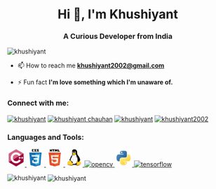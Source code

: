 <h1 align="center">Hi 👋, I'm Khushiyant</h1>
<h3 align="center">A Curious Developer from India</h3>

<p align="left"> <img src="https://komarev.com/ghpvc/?username=khushiyant&label=Profile%20views&color=0e75b6&style=flat-square" alt="khushiyant" /> </p>

- 📫 How to reach me **khushiyant2002@gmail.com**

- ⚡ Fun fact **I'm love something which I'm unaware of.**

<h3 align="left">Connect with me:</h3>
<p align="left">
<a href="https://linkedin.com/in/khushiyant" target="blank"><img align="center" src="https://raw.githubusercontent.com/rahuldkjain/github-profile-readme-generator/master/src/images/icons/Social/linked-in-alt.svg" alt="khushiyant" height="30" width="40" /></a>
<a href="https://www.youtube.com/c/khushiyant chauhan" target="blank"><img align="center" src="https://raw.githubusercontent.com/rahuldkjain/github-profile-readme-generator/master/src/images/icons/Social/youtube.svg" alt="khushiyant chauhan" height="30" width="40" /></a>
<a href="https://www.codechef.com/users/khushiyant" target="blank"><img align="center" src="https://cdn.jsdelivr.net/npm/simple-icons@3.1.0/icons/codechef.svg" alt="khushiyant" height="30" width="40" /></a>
<a href="https://www.hackerrank.com/khushiyant2002" target="blank"><img align="center" src="https://raw.githubusercontent.com/rahuldkjain/github-profile-readme-generator/master/src/images/icons/Social/hackerrank.svg" alt="khushiyant2002" height="30" width="40" /></a>
</p>

<h3 align="left">Languages and Tools:</h3>
<p align="left"> <a href="https://www.w3schools.com/cpp/" target="_blank"> <img src="https://raw.githubusercontent.com/devicons/devicon/master/icons/cplusplus/cplusplus-original.svg" alt="cplusplus" width="40" height="40"/> </a> <a href="https://www.w3schools.com/css/" target="_blank"> <img src="https://raw.githubusercontent.com/devicons/devicon/master/icons/css3/css3-original-wordmark.svg" alt="css3" width="40" height="40"/> </a> <a href="https://www.w3.org/html/" target="_blank"> <img src="https://raw.githubusercontent.com/devicons/devicon/master/icons/html5/html5-original-wordmark.svg" alt="html5" width="40" height="40"/> </a> <a href="https://www.linux.org/" target="_blank"> <img src="https://raw.githubusercontent.com/devicons/devicon/master/icons/linux/linux-original.svg" alt="linux" width="40" height="40"/> </a> <a href="https://opencv.org/" target="_blank"> <img src="https://www.vectorlogo.zone/logos/opencv/opencv-icon.svg" alt="opencv" width="40" height="40"/> </a> <a href="https://www.python.org" target="_blank"> <img src="https://raw.githubusercontent.com/devicons/devicon/master/icons/python/python-original.svg" alt="python" width="40" height="40"/> </a> <a href="https://www.tensorflow.org" target="_blank"> <img src="https://www.vectorlogo.zone/logos/tensorflow/tensorflow-icon.svg" alt="tensorflow" width="40" height="40"/> </a> </p>

<p><img align="left" src="https://github-readme-stats.vercel.app/api/top-langs?username=khushiyant&show_icons=true&theme=dracula&locale=en&layout=compact" alt="khushiyant" /></p>

<p>&nbsp;<img align="center" src="https://github-readme-stats.vercel.app/api?username=khushiyant&show_icons=true&theme=dracula&locale=en" alt="khushiyant" /></p>
